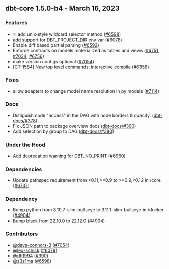 ## dbt-core 1.5.0-b4 - March 16, 2023

### Features

- ✨ add unix-style wildcard selector method ([#6598](https://github.com/dbt-labs/dbt-core/issues/6598))
- add support for DBT_PROJECT_DIR env var ([#6078](https://github.com/dbt-labs/dbt-core/issues/6078))
- Enable diff based partial parsing ([#6592](https://github.com/dbt-labs/dbt-core/issues/6592))
- Enforce contracts on models materialized as tables and views ([#6751](https://github.com/dbt-labs/dbt-core/issues/6751), [#7034](https://github.com/dbt-labs/dbt-core/issues/7034), [#6756](https://github.com/dbt-labs/dbt-core/issues/6756))
- make version configs optional ([#7054](https://github.com/dbt-labs/dbt-core/issues/7054))
- [CT-1584] New top level commands: interactive compile ([#6358](https://github.com/dbt-labs/dbt-core/issues/6358))

### Fixes

- allow adapters to change model name resolution in py models ([#7114](https://github.com/dbt-labs/dbt-core/issues/7114))

### Docs

- Distiguish node "access" in the DAG with node borders & opacity. ([dbt-docs/#378](https://github.com/dbt-labs/dbt-docs/issues/378))
- Fix JSON path to package overview docs ([dbt-docs/#390](https://github.com/dbt-labs/dbt-docs/issues/390))
- Add selection by group to DAG ([dbt-docs/#380](https://github.com/dbt-labs/dbt-docs/issues/380))

### Under the Hood

- Add deprecation warning for DBT_NO_PRINT ([#6960](https://github.com/dbt-labs/dbt-core/issues/6960))

### Dependencies

- Update pathspec requirement from <0.11,>=0.9 to >=0.9,<0.12 in /core ([#6737](https://github.com/dbt-labs/dbt-core/pull/6737))

### Dependency

- Bump python from 3.10.7-slim-bullseye to 3.11.1-slim-bullseye in /docker ([#4904](https://github.com/dbt-labs/dbt-core/issues/4904))
- Bump black from 22.10.0 to 22.12.0 ([#4904](https://github.com/dbt-labs/dbt-core/issues/4904))

### Contributors
- [@dave-connors-3](https://github.com/dave-connors-3) ([#7054](https://github.com/dbt-labs/dbt-core/issues/7054))
- [@leo-schick](https://github.com/leo-schick) ([#6078](https://github.com/dbt-labs/dbt-core/issues/6078))
- [@rlh1994](https://github.com/rlh1994) ([#390](https://github.com/dbt-labs/dbt-core/issues/390))
- [@z3z1ma](https://github.com/z3z1ma) ([#6598](https://github.com/dbt-labs/dbt-core/issues/6598))
